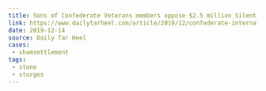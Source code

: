 ```yaml
---
title: Sons of Confederate Veterans members oppose $2.5 million Silent Sam reward
link: https://www.dailytarheel.com/article/2019/12/confederate-internal-conflict
date: 2019-12-14
source: Daily Tar Heel
cases:
 - shamsettlement
tags:
 - stone
 - sturges
---
```


